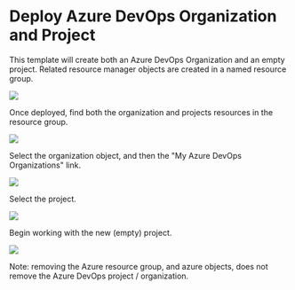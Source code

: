 # Deploy Azure DevOps Organization and Project

This template will create both an Azure DevOps Organization and an empty project. Related resource manager objects are created in a named resource group.

<a href="https://portal.azure.com/#create/Microsoft.Template/uri/https%3A%2F%2Fraw.githubusercontent.com%2Fneilpeterson%2Fnepeters-azure-templates%2Fmaster%2Fazure-devops-org-project%2Fazuredeploy.json" target="_blank">
    <img src="http://azuredeploy.net/deploybutton.png"/>
</a>

Once deployed, find both the organization and projects resources in the resource group.

![](./images/arm-objects.png)

Select the organization object, and then the "My Azure DevOps Organizations" link.

![](./images/org.png)

Select the project.

![](./images/project.png)

Begin working with the new (empty) project.

![](./images/project.png)

Note: removing the Azure resource group, and azure objects, does not remove the Azure DevOps project / organization.